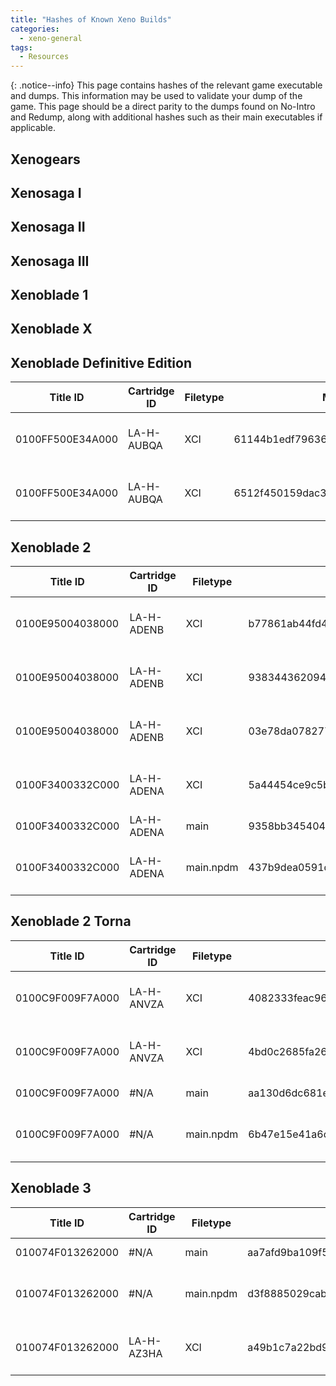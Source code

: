 ```yaml
---
title: "Hashes of Known Xeno Builds"
categories:
  - xeno-general
tags:
  - Resources
---
```



{: .notice--info}
This page contains hashes of the relevant game executable and dumps. This information may be used to validate your dump of the game. This page should be a direct parity to the dumps found on No-Intro and Redump, along with additional hashes such as their main executables if applicable.

## Xenogears

## Xenosaga I

## Xenosaga II

## Xenosaga III

## Xenoblade 1

## Xenoblade X

## Xenoblade Definitive Edition

| Title ID         | Cartridge ID | Filetype | MD5                              | SHA-1                                    | SHA-256                                                          | Description                  |
| ---------------- | ------------ | -------- | -------------------------------- | ---------------------------------------- | ---------------------------------------------------------------- | ---------------------------- |
| 0100FF500E34A000 | LA-H-AUBQA   | XCI      | 61144b1edf796367e684e9ce390837a1 | 97dbc6daf9a94632ad2909d9ccc72fd749a15e8e | f107c07873a2dc9672a848a8a34acb3e84ef1bd5b8b5b42e1a12ba4da7947072 | Rev0 physical cartridge dump |
| 0100FF500E34A000 | LA-H-AUBQA   | XCI      | 6512f450159dac3bd18678d0c614103f | 29a17d1d8a74fe40a5f1405d1e2e5e5220812cd6 | 808b488f1e58a999849f03eec859f40741b0b7d1add11289a11fc8034c2347a3 | Rev1 physical cartridge dump |

## Xenoblade 2

| Title ID         | Cartridge ID | Filetype  | MD5                              | SHA-1                                    | SHA-256                                                          | Description                     |
| ---------------- | ------------ | --------- | -------------------------------- | ---------------------------------------- | ---------------------------------------------------------------- | ------------------------------- |
| 0100E95004038000 | LA-H-ADENB   | XCI       | b77861ab44fd4898f61184b1fcd849f5 | f9f1ea96a49d4a867a3634a24440d14aeb3248c8 | #N/A                                                             | Rev0 physical cartridge dump    |
| 0100E95004038000 | LA-H-ADENB   | XCI       | 93834436209492bca24e617308296cbd | 3ab321ff2be7c8ebe784ad8d2786356314bd1597 | 6d4386c160f7c78f1f9d472883dfa5f293eaa931bf4b45e1b0c39362c8bbedc3 | Rev3 physical cartridge dump    |
| 0100E95004038000 | LA-H-ADENB   | XCI       | 03e78da0782771d637476fa54cad0772 | c5854f22f3ff7c4eee33361e6a54e6643a818a06 | #N/A                                                             | Rev5 physical cartridge dump    |
| 0100F3400332C000 | LA-H-ADENA   | XCI       | 5a44454ce9c5b4744a321728e8e9d658 | 7e20edf12bdd5f72fe3a47208b50f442a2fac997 | c64e2064b2ac7eedaf956fab5c124cf40fe1f3e6a010e10fad5f5236f0bbe6cd | Rev5 physical cartridge dump    |
| 0100F3400332C000 | LA-H-ADENA   | main      | 9358bb345404d62e755c7da56be975aa | 2602d398563af7dfeb62242a0ca7a8d1c1566dc2 | 4b403b3009b6f049e0d69eced7b1d99c71e6a4e65292616cdc381ab1a70c028d | Main executable                 |
| 0100F3400332C000 | LA-H-ADENA   | main.npdm | 437b9dea0591d7a98fb30014b63a2303 | 0ad2776b5413121297915749ba13715e737b432c | 6710a2c160b5be03f223d80c694fd7dc352b261a83c813dc3af911d41467cceb | Main executable extended header |

## Xenoblade 2 Torna

| Title ID         | Cartridge ID | Filetype  | MD5                              | SHA-1                                    | SHA-256                                                          | Description                     |
|------------------|--------------|-----------|----------------------------------|------------------------------------------|------------------------------------------------------------------|---------------------------------|
| 0100C9F009F7A000 | LA-H-ANVZA   | XCI       | 4082333feac96973d63012dd0a580fbb | 6b5dedb1f210f5a0362011a0d470007259b8e796 | 1fde9112cbfd5002ee179356f69d6c76215e05fc2234a63a64a32796852073f1 | Rev0 physical cartridge dump    |
| 0100C9F009F7A000 | LA-H-ANVZA   | XCI       | 4bd0c2685fa26ef069304ed0b5bb386f | 4ecfc919f7788f9b0c6be5a253f4ac538273fc16 | #N/A                                                             | Rev1 physical cartridge dump    |
| 0100C9F009F7A000 | #N/A         | main      | aa130d6dc681eef677248449d6baca00 | cd5575786bc18aaf99b22485c5ba2b11f83cf77c | 3b271b945557ed0049abe7e63dfbb6267b02ad185f69f7e3d35f22c8319d276d | Main exectuable                 |
| 0100C9F009F7A000 | #N/A         | main.npdm | 6b47e15e41a6c2af149634197c811e37 | 1fad6398428c3c7551a9230e3fbe8a1baf9a1794 | 4ce5f4b14eeece8933612d6f5aff0fbf99f4b9a35fbf9cc8e70c545bcb1e318e | Main exectuable extended header |


## Xenoblade 3

| Title ID         | Cartridge ID | Filetype  | MD5                              | SHA-1                                    | SHA-256                                                          | Description                     |
| ---------------- | ------------ | --------- | -------------------------------- | ---------------------------------------- | ---------------------------------------------------------------- | ------------------------------- |
| 010074F013262000 | #N/A         | main      | aa7afd9ba109f58c307a51d2fadbb521 | a52ef6c3d821904f8233194345c0d2c222ecdcff | 5c5784a2c42e6317d8ee816561e521a0475485d10e54b3584e686cf00b5b60c5 | Main executable                 |
| 010074F013262000 | #N/A         | main.npdm | d3f8885029cabf1270390274832de316 | 9fa9d392fcdada2a4988adf16ec9096ccddba3e9 | 30935d8cfa286cc1d0dbf5e027dfe491f7974c6f8fbf56d143200633686cb818 | Main executable extended header |
| 010074F013262000 | LA-H-AZ3HA   | XCI       | a49b1c7a22bd9bf5bbcc541001b5bd9f | b55bd3a93404b5f3f9bc4cdfaf0b35a9cd02fdd8 | 73b68c2c0112edc43ccb0851942f8e27f9c38af5fd13da1d1b96f70a504427cb | Rev0 physical cartridge dump    |
